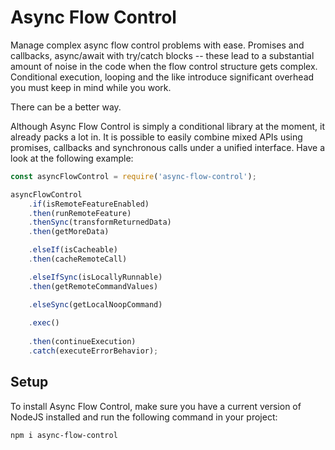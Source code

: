 # Async Flow Control #

Manage complex async flow control problems with ease. Promises and callbacks, async/await with try/catch blocks -- these lead to a substantial amount of noise in the code when the flow control structure gets complex. Conditional execution, looping and the like introduce significant overhead you must keep in mind while you work.

There can be a better way.

Although Async Flow Control is simply a conditional library at the moment, it already packs a lot in. It is possible to easily combine mixed APIs using promises, callbacks and synchronous calls under a unified interface.  Have a look at the following example:

```javascript
const asyncFlowControl = require('async-flow-control');

asyncFlowControl
    .if(isRemoteFeatureEnabled)
    .then(runRemoteFeature)
    .thenSync(transformReturnedData)
    .then(getMoreData)

    .elseIf(isCacheable)
    .then(cacheRemoteCall)

    .elseIfSync(isLocallyRunnable)
    .then(getRemoteCommandValues)

    .elseSync(getLocalNoopCommand)
    
    .exec()
    
    .then(continueExecution)
    .catch(executeErrorBehavior);
```

## Setup ##

To install Async Flow Control, make sure you have a current version of NodeJS installed and run the following command in your project:

`npm i async-flow-control`